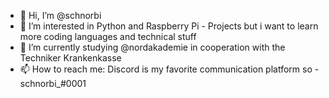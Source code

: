 - 👋 Hi, I’m @schnorbi
- 👀 I’m interested in Python and Raspberry Pi - Projects but i want to learn more coding languages and technical stuff
- 🌱 I’m currently studying @nordakademie in cooperation with the Techniker Krankenkasse
- 📫 How to reach me: Discord is my favorite communication platform so - schnorbi_#0001

<!---
schnorbi/schnorbi is a ✨ special ✨ repository because its `README.md` (this file) appears on your GitHub profile.
You can click the Preview link to take a look at your changes.
--->
